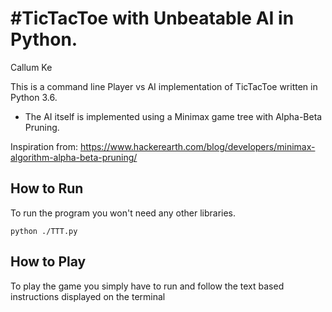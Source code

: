 #TicTacToe with Unbeatable AI in Python.
==============

Callum Ke

This is a command line Player vs AI implementation of TicTacToe written in Python 3.6.
- The AI itself is implemented using a Minimax game tree with Alpha-Beta Pruning.

Inspiration from: https://www.hackerearth.com/blog/developers/minimax-algorithm-alpha-beta-pruning/

How to Run
------------
To run the program you won't need any other libraries. 

	python ./TTT.py

How to Play
------------
  To play the game you simply have to run and follow the text based instructions displayed on the terminal
